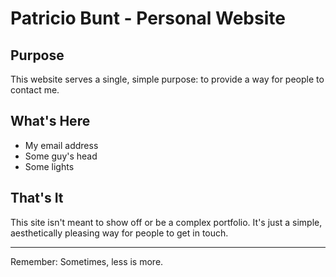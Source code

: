 # Patricio Bunt - Personal Website

## Purpose

This website serves a single, simple purpose: to provide a way for people to contact me.

## What's Here

- My email address
- Some guy's head
- Some lights

## That's It

This site isn't meant to show off or be a complex portfolio. It's just a simple, aesthetically pleasing way for people to get in touch.

---

Remember: Sometimes, less is more.